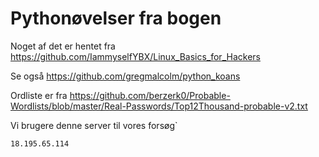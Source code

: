 # Pythonøvelser fra bogen

Noget af det er hentet fra https://github.com/IammyselfYBX/Linux_Basics_for_Hackers

Se også https://github.com/gregmalcolm/python_koans

Ordliste er fra https://github.com/berzerk0/Probable-Wordlists/blob/master/Real-Passwords/Top12Thousand-probable-v2.txt

Vi brugere denne server til vores forsøg`

```
18.195.65.114
```
